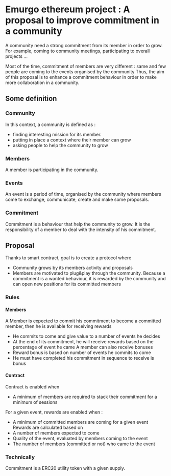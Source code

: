 # Emurgo ethereum project : A proposal to improve commitment in a community

A community need a strong commitment from its member in order to grow.  
For example, coming to community meetings, participating to overall projects ...

Most of the time, commitment of members are very different : same and few people are coming to the events organised by the community
Thus, the aim of this proposal is to enhance a commitment behaviour in order to make more collaboration in a community.

## Some definition
### Community 
In this context, a community is defined as : 
* finding interesting mission for its member. 
* putting in place a context where their member can grow
* asking people to help the community to grow

### Members
A member is participating in the community. 

### Events
An event is a period of time, organised by the community where members come to exchange, communicate, create and make some proposals.

### Commitment
Commitment is a behaviour that help the community to grow. 
It is the responsibility of a member to deal with the intensity of his commitment.


## Proposal
Thanks to smart contract, goal is to create a protocol where
* Community grows by its members activity and proposals
* Members are motivated to plug&play through the community. 
Because a commitment is a wanted behaviour, it is rewarded by the community and can open new positions for its committed members

### Rules
#### Members
A Member is expected to commit his commitment to become a committed member, then he is available for receiving rewards
* He commits to come and give value to a number of events he decides
* At the end of its commitment, he will receive rewards based on the percentage of event he came
A member can also receive bonuses
* Reward bonus is based on number of events he commits to come
* He must have completed his commitment in sequence to receive is bonus

#### Contract
Contract is enabled when
* A minimum of members are required to stack their commitment for a minimum of sessions 

For a given event, rewards are enabled when :    
* A minimum of committed members are coming for a given event
Rewards are calculated based on
* A number of members expected to come
* Quality of the event, evaluated by members coming to the event
* The number of members (committed or not) who came to the event

### Technically
Commitment is a ERC20 utility token with a given supply.



